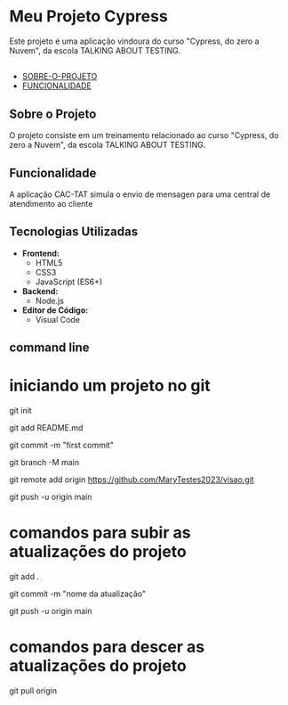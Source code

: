# Meu Projeto Cypress
Este projeto é uma aplicação vindoura do curso "Cypress, do zero a Nuvem", da escola TALKING ABOUT TESTING.

## 
- [SOBRE-O-PROJETO](#Sobre-o-projeto)
- [FUNCIONALIDADE](Funcionalidade)

 ## Sobre o Projeto
   O projeto consiste em um treinamento relacionado ao curso "Cypress, do zero a Nuvem", da escola TALKING ABOUT TESTING.

 ## Funcionalidade
  A aplicação CAC-TAT simula o envio de mensagen para uma central de atendimento ao cliente

  ## Tecnologias Utilizadas

-   **Frontend:**
    -   HTML5
    -   CSS3
    -   JavaScript (ES6+)
-   **Backend:**
    -   Node.js
-   **Editor de Código:**
    -   Visual Code

 ## command line

 # iniciando um projeto no git

git init

git add README.md

git commit -m "first commit"

git branch -M main

git remote add origin https://github.com/MaryTestes2023/visao.git

git push -u origin main

# comandos para subir as atualizações do projeto

git add .

git commit -m "nome da atualização"

git push -u origin main

# comandos para descer as atualizações do projeto

git pull origin